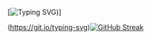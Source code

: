 [![Typing SVG](https://readme-typing-svg.demolab.com?font=Oswald&duration=2500&pause=100&color=F71A42&background=DFFF3000&center=true&vCenter=true&multiline=true&random=false&width=435&separator=%3C&lines=Novice+learner+on+almost+everything+%5E_%5E%3CTrying+to+learn+new+things+;))]


(https://git.io/typing-svg)[![GitHub Streak](https://streak-stats.demolab.com/?user=Hanszyy)](https://git.io/streak-stats)
